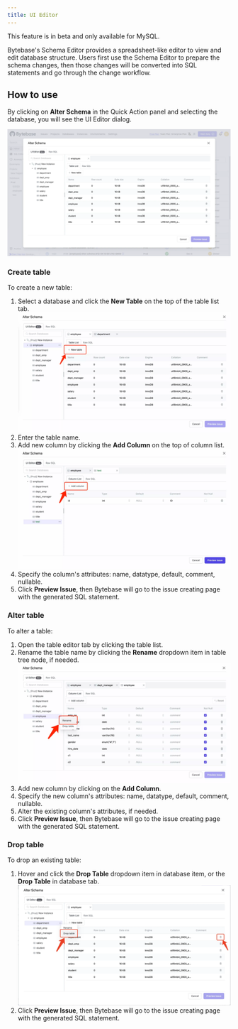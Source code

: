 ```yaml
---
title: UI Editor
---
```


<hint-block type="warning">

This feature is in beta and only available for MySQL.

</hint-block>

Bytebase's Schema Editor provides a spreadsheet-like editor to view and edit database structure. Users first use the Schema Editor to prepare the schema changes, then those changes will be converted into SQL statements and go through the change workflow.

## How to use

By clicking on **Alter Schema** in the Quick Action panel and selecting the database, you will see the UI Editor dialog.

![ui-based-schema-editor-dialog](/static/docs/change-database/ui-based-schema-editor/ui-based-schema-editor-dialog.webp)

### Create table

To create a new table:

1. Select a database and click the **New Table** on the top of the table list tab.
   ![create-table-button](/static/docs/change-database/ui-based-schema-editor/create-table-button.webp)
1. Enter the table name.
1. Add new column by clicking the **Add Column** on the top of column list.
   ![add-column-button](/static/docs/change-database/ui-based-schema-editor/add-column-button.webp)
1. Specify the column's attributes: name, datatype, default, comment, nullable.
1. Click **Preview Issue**, then Bytebase will go to the issue creating page with the generated SQL statement.

### Alter table

To alter a table:

1. Open the table editor tab by clicking the table list.
1. Rename the table name by clicking the **Rename** dropdown item in table tree node, if needed.
   ![table-rename-button](/static/docs/change-database/ui-based-schema-editor/table-rename-button.webp)
1. Add new column by clicking on the **Add Column**.
1. Specify the new column's attributes: name, datatype, default, comment, nullable.
1. Alter the existing column's attributes, if needed.
1. Click **Preview Issue**, then Bytebase will go to the issue creating page with the generated SQL statement.

### Drop table

To drop an existing table:

1. Hover and click the **Drop Table** dropdown item in database item, or the **Drop Table** in database tab.
   ![drop-table-button](/static/docs/change-database/ui-based-schema-editor/drop-table-button.webp)
1. Click **Preview Issue**, then Bytebase will go to the issue creating page with the generated SQL statement.
